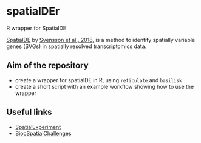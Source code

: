 
<!-- README.md is generated from README.Rmd. Please edit that file -->

# spatialDEr

<!-- badges: start -->

<!-- badges: end -->

R wrapper for SpatialDE

[SpatialDE](https://github.com/Teichlab/SpatialDE) by [Svensson et
al., 2018](https://www.nature.com/articles/nmeth.4636), is a method to
identify spatially variable genes (SVGs) in spatially resolved
transcriptomics data.

## Aim of the repository

  - create a wrapper for spatialDE in R, using `reticulate` and
    `basilisk`
  - create a short script with an example workflow showing how to use
    the wrapper

## Useful links

  - [SpatialExperiment](https://github.com/drighelli/SpatialExperiment)
  - [BiocSpatialChallenges](https://helenalc.github.io/BiocSpatialChallenges/index.html)
